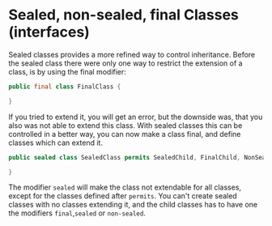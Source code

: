 # Sealed, non-sealed, final Classes (interfaces)

Sealed classes provides a more refined way to control inheritance. Before the sealed class there
were only one way to restrict the extension of a class, is by using the final modifier:

```java
public final class FinalClass {

}
```

If you tried to extend it, you will get an error, but the downside was, that you also was not able
to extend this class. With sealed classes this can be controlled in a better way, you can now make a
class final, and define classes which can extend it.

```java
public sealed class SealedClass permits SealedChild, FinalChild, NonSealedChild {

}
```

The modifier `sealed` will make the class not extendable for all classes, except for the classes
defined after `permits`. You can't create sealed classes with no classes extending it, and the child
classes has to have one the modifiers `final`,`sealed` or `non-sealed`.
